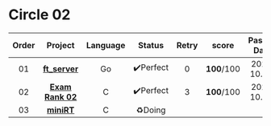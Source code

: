 # Circle 02

| Order |                  Project                  | Language |  Status  | Retry |    score    | Passed Date  |
| :---: | :---------------------------------------: | :------: | :------: | :---: | :---------: | :----------: |
|  01   |       **[ft_server](./ft_server/)**       |    Go    | ✔️Perfect |   0   | **100**/100 | 2020. 10. 17 |
|  02   | **[Exam Rank 02](./Circle02)** |    C     | ✔️Perfect |   3   | **100**/100 | 2020. 10. 30 |
|  03   |          **[miniRT](./miniRT)**           |    C     |  ♻️Doing  |       |             |              |
